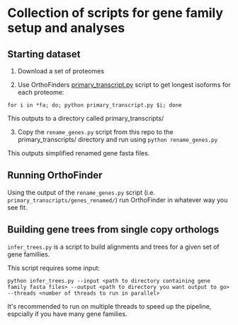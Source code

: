 # Collection of scripts for gene family setup and analyses

## Starting dataset

1. Download a set of proteomes

2. Use OrthoFinders [primary_transcript.py](https://github.com/davidemms/OrthoFinder/blob/master/tools/primary_transcript.py) script to get longest isoforms for each proteome:

```
for i in *fa; do; python primary_transcript.py $i; done
```

This outputs to a directory called primary_transcripts/

3. Copy the `rename_genes.py` script from this repo to the primary_transcripts/ directory and run using `python rename_genes.py`

This outputs simplified renamed gene fasta files.

## Running OrthoFinder

Using the output of the `rename_genes.py` script (i.e. `primary_transcripts/genes_renamed/`) run OrthoFinder in whatever way you see fit.

## Building gene trees from single copy orthologs

`infer_trees.py` is a script to build alignments and trees for a given set of gene famillies.

This script requires some input:
```
python infer_trees.py --input <path to directory containing gene family fasta files> --output <path to directory you want output to go> --threads <number of threads to run in parallel>
```

It's recommended to run on multiple threads to speed up the pipeline, espcially if you have many gene families.